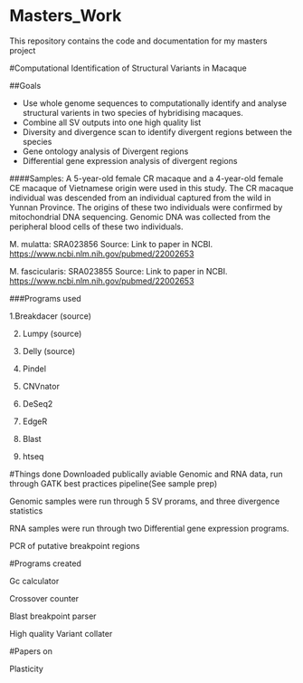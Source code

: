 # Masters_Work

This repository contains the code and documentation for my masters project

#Computational Identification of Structural Variants in Macaque

##Goals 
  * Use whole genome sequences to computationally identify and analyse structural varients in two species of hybridising macaques.
  * Combine all SV outputs into one high quality list 
  * Diversity and divergence scan to identify divergent regions between the species
  * Gene ontology analysis of Divergent regions
  * Differential gene expression analysis of divergent regions 

####Samples:
A 5-year-old female CR macaque and a 4-year-old female CE macaque of Vietnamese origin were used in this study. The CR macaque individual was descended from an individual captured from the wild in Yunnan Province. The origins of these two individuals were confirmed by mitochondrial DNA sequencing. Genomic DNA was collected from the peripheral blood cells of these two individuals.

M. mulatta: SRA023856
Source: Link to paper in NCBI. https://www.ncbi.nlm.nih.gov/pubmed/22002653

M. fascicularis: SRA023855
Source: Link to paper in NCBI. https://www.ncbi.nlm.nih.gov/pubmed/22002653


###Programs used 


1.Breakdacer (source)

2. Lumpy (source)

3. Delly (source)

4. Pindel

5. CNVnator

6. DeSeq2

7. EdgeR

8. Blast

9. htseq 

#Things done
Downloaded publically aviable Genomic and RNA data, run through GATK best practices pipeline(See sample prep) 

Genomic samples were run through 5 SV prorams, and three divergence statistics 

RNA samples were run through two Differential gene expression programs.

PCR of putative breakpoint regions

#Programs created 

Gc calculator

Crossover counter

Blast breakpoint parser 

High quality Variant collater 

#Papers on

Plasticity 

 
